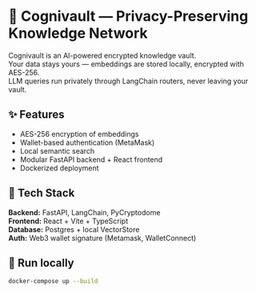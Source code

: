 # 🧠 Cognivault — Privacy-Preserving Knowledge Network

Cognivault is an AI-powered encrypted knowledge vault.  
Your data stays yours — embeddings are stored locally, encrypted with AES-256.  
LLM queries run privately through LangChain routers, never leaving your vault.

## ✨ Features
- AES-256 encryption of embeddings
- Wallet-based authentication (MetaMask)
- Local semantic search
- Modular FastAPI backend + React frontend
- Dockerized deployment

## 🧩 Tech Stack
**Backend:** FastAPI, LangChain, PyCryptodome  
**Frontend:** React + Vite + TypeScript  
**Database:** Postgres + local VectorStore  
**Auth:** Web3 wallet signature (Metamask, WalletConnect)

## 🚀 Run locally
```bash
docker-compose up --build
